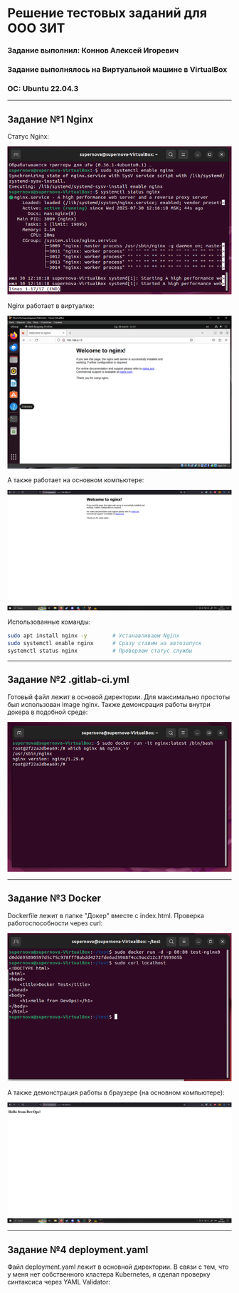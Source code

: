 # Решение тестовых заданий для ООО ЗИТ


### Задание выполнил: Коннов Алексей Игоревич
### Задание выполнялось на Виртуальной машине в VirtualBox
### ОС: Ubuntu 22.04.3

---

## Задание №1 Nginx

Статус Nginx:

![Статус nginx](/Скриншоты/Задание_1_Nginx/Статус.PNG)

Nginx работает в виртуалке:

![NginxVirtual](/Скриншоты/Задание_1_Nginx/ВнутриВиртуалки.PNG)

А также работает на основном компьютере:

![NginxReall](/Скриншоты/Задание_1_Nginx/НаОсновномКомпьютере.PNG)

Использованные команды:
```bash
sudo apt install nginx -y        # Устанавливаем Nginx
sudo systemctl enable nginx      # Сразу ставим на автозапуск
systemctl status nginx           # Проверяем статус службы
```

---

## Задание №2 .gitlab-ci.yml

Готовый файл лежит в основой директории. Для максимально простоты был использован image nginx. Также демонсрация работы внутри докера в подобной среде:

![inDocker](/Скриншоты/Задание_2_gitlab/РаботаВдокере.PNG)

---

## Задание №3 Docker

Dockerfile лежит в папке "Докер" вместе с index.html. Проверка работоспособности через curl:

![curl](/Скриншоты/Задание_3_Docker/ЧерезКюрл.PNG)

А также демонстрация работы в браузере (на основном компьютере):

![curl](/Скриншоты/Задание_3_Docker/ЧерезБраузер.PNG)

---

## Задание №4 deployment.yaml

Файл deployment.yaml лежит в основной директории. В связи с тем, что у меня нет собственного кластера Kubernetes, я сделал проверку синтаксиса через YAML Validator:

